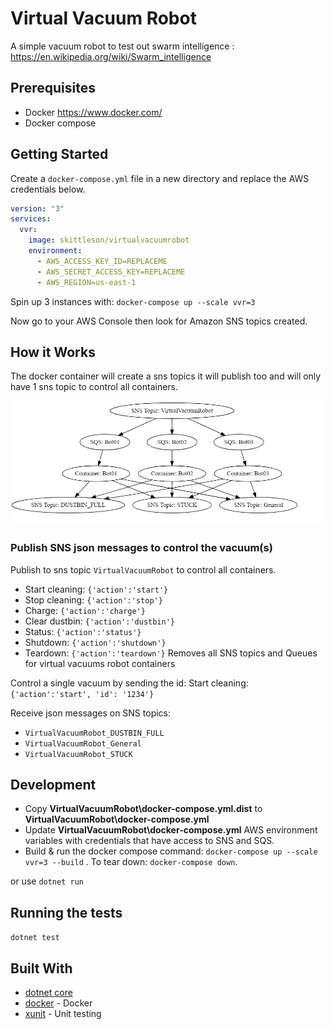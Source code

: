 # Virtual Vacuum Robot

A simple vacuum robot to test out swarm intelligence : https://en.wikipedia.org/wiki/Swarm_intelligence

## Prerequisites

- Docker https://www.docker.com/
- Docker compose

## Getting Started

Create a `docker-compose.yml` file in a new directory and replace the AWS credentials below.

```yml
version: "3"
services:
  vvr:
    image: skittleson/virtualvacuumrobot
    environment:
      - AWS_ACCESS_KEY_ID=REPLACEME
      - AWS_SECRET_ACCESS_KEY=REPLACEME
      - AWS_REGION=us-east-1
```

Spin up 3 instances with: `docker-compose up --scale vvr=3`

Now go to your AWS Console then look for Amazon SNS topics created.

## How it Works

The docker container will create a sns topics it will publish too and will only have 1 sns topic to control all containers.

![Workflow](workflow.png)

### Publish SNS json messages to control the vacuum(s)

Publish to sns topic `VirtualVacuumRobot` to control all containers.

- Start cleaning: `{'action':'start'}`
- Stop cleaning: `{'action':'stop'}`
- Charge: `{'action':'charge'}`
- Clear dustbin: `{'action':'dustbin'}`
- Status: `{'action':'status'}`
- Shutdown: `{'action':'shutdown'}`
- Teardown: `{'action':'teardown'}` Removes all SNS topics and Queues for virtual vacuums robot containers

Control a single vacuum by sending the id:
Start cleaning: `{'action':'start', 'id': '1234'}`

Receive json messages on SNS topics:

- `VirtualVacuumRobot_DUSTBIN_FULL`
- `VirtualVacuumRobot_General`
- `VirtualVacuumRobot_STUCK`

## Development

- Copy **VirtualVacuumRobot\docker-compose.yml.dist** to **VirtualVacuumRobot\docker-compose.yml**
- Update **VirtualVacuumRobot\docker-compose.yml** AWS environment variables with credentials that have access to SNS and SQS.
- Build & run the docker compose command: `docker-compose up --scale vvr=3 --build` .
  To tear down: `docker-compose down`.

or use `dotnet run`

## Running the tests

`dotnet test`

## Built With

- [dotnet core](https://dotnet.microsoft.com/download)
- [docker](https://www.docker.com/) - Docker
- [xunit](https://rometools.github.io/rome/) - Unit testing
